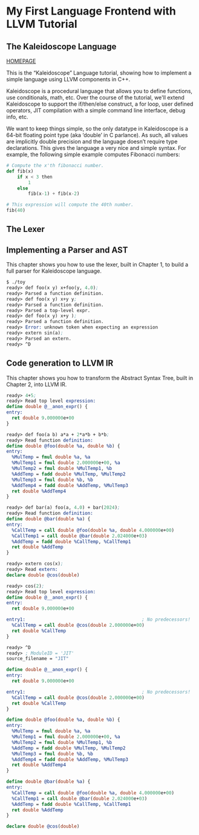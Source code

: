 # My First Language Frontend with LLVM Tutorial

## The Kaleidoscope Language

[HOMEPAGE](https://llvm.org/docs/tutorial/MyFirstLanguageFrontend/index.html)

This is the “Kaleidoscope” Language tutorial, showing how to implement a simple language using LLVM components in C++.

Kaleidoscope is a procedural language that allows you to define functions, use conditionals, math, etc. Over the course of the tutorial, we'll extend Kaleidoscope to support the if/then/else construct, a for loop, user defined operators, JIT compilation with a simple command line interface, debug info, etc.

We want to keep things simple, so the only datatype in Kaleidoscope is a 64-bit floating point type (aka ‘double’ in C parlance). As such, all values are implicitly double precision and the language doesn’t require type declarations. This gives the language a very nice and simple syntax. For example, the following simple example computes Fibonacci numbers:

```python
# Compute the x'th fibonacci number.
def fib(x)
    if x < 3 then
        1
    else
        fib(x-1) + fib(x-2)

# This expression will compute the 40th number.
fib(40)
```

## The Lexer

## Implementing a Parser and AST

This chapter shows you how to use the lexer, built in Chapter 1, to build a full parser for Kaleidoscope language.

```llvm
$ ./toy
ready> def foo(x y) x+foo(y, 4.0);
ready> Parsed a function definition.
ready> def foo(x y) x+y y;
ready> Parsed a function definition.
ready> Parsed a top-level expr.
ready> def foo(x y) x+y );
ready> Parsed a function definition.
ready> Error: unknown token when expecting an expression
ready> extern sin(a);
ready> Parsed an extern.
ready> ^D
```

## Code generation to LLVM IR

This chapter shows you how to transform the Abstract Syntax Tree, built in Chapter 2, into LLVM IR.

```llvm
ready> 4+5;
ready> Read top level expression:
define double @__anon_expr() {
entry:
  ret double 9.000000e+00
}

ready> def foo(a b) a*a + 2*a*b + b*b;
ready> Read function definition:
define double @foo(double %a, double %b) {
entry:
  %MulTemp = fmul double %a, %a
  %MulTemp1 = fmul double 2.000000e+00, %a
  %MulTemp2 = fmul double %MulTemp1, %b
  %AddTemp = fadd double %MulTemp, %MulTemp2
  %MulTemp3 = fmul double %b, %b
  %AddTemp4 = fadd double %AddTemp, %MulTemp3
  ret double %AddTemp4
}

ready> def bar(a) foo(a, 4.0) + bar(2024);
ready> Read function definition:
define double @bar(double %a) {
entry:
  %CallTemp = call double @foo(double %a, double 4.000000e+00)
  %CallTemp1 = call double @bar(double 2.024000e+03)
  %AddTemp = fadd double %CallTemp, %CallTemp1
  ret double %AddTemp
}

ready> extern cos(x);
ready> Read extern:
declare double @cos(double)

ready> cos(2);
ready> Read top level expression:
define double @__anon_expr() {
entry:
  ret double 9.000000e+00

entry1:                                           ; No predecessors!
  %CallTemp = call double @cos(double 2.000000e+00)
  ret double %CallTemp
}

ready> ^D
ready> ; ModuleID = 'JIT'
source_filename = "JIT"

define double @__anon_expr() {
entry:
  ret double 9.000000e+00

entry1:                                           ; No predecessors!
  %CallTemp = call double @cos(double 2.000000e+00)
  ret double %CallTemp
}

define double @foo(double %a, double %b) {
entry:
  %MulTemp = fmul double %a, %a
  %MulTemp1 = fmul double 2.000000e+00, %a
  %MulTemp2 = fmul double %MulTemp1, %b
  %AddTemp = fadd double %MulTemp, %MulTemp2
  %MulTemp3 = fmul double %b, %b
  %AddTemp4 = fadd double %AddTemp, %MulTemp3
  ret double %AddTemp4
}

define double @bar(double %a) {
entry:
  %CallTemp = call double @foo(double %a, double 4.000000e+00)
  %CallTemp1 = call double @bar(double 2.024000e+03)
  %AddTemp = fadd double %CallTemp, %CallTemp1
  ret double %AddTemp
}

declare double @cos(double)
```
